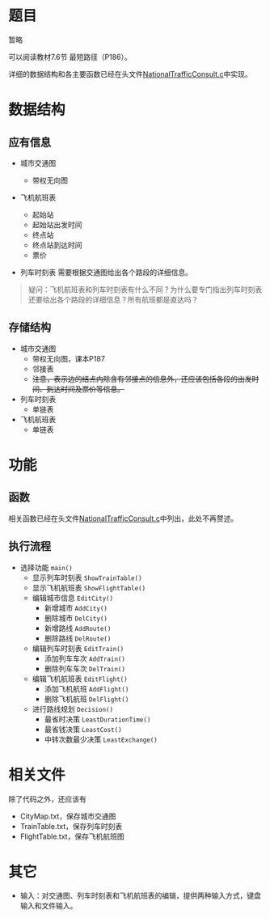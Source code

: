 # 题目

暂略

可以阅读教材7.6节 最短路径（P186）。

详细的数据结构和各主要函数已经在头文件[NationalTrafficConsult.c](NationalTrafficConsult.c)中实现。

# 数据结构

## 应有信息

- 城市交通图
  - 带权无向图
- 飞机航班表
  - 起始站
  - 起始站出发时间
  - 终点站
  - 终点站到达时间
  - 票价

- 列车时刻表
    需要根据交通图给出各个路段的详细信息。

> 疑问：飞机航班表和列车时刻表有什么不同？为什么要专门指出列车时刻表还要给出各个路段的详细信息？所有航班都是直达吗？

## 存储结构

- 城市交通图
  - 带权无向图，课本P187
  - 邻接表
  - <del>注意，表示边的结点内除含有邻接点的信息外，还应该包括各段的出发时间、到达时间及票价等信息。</del>
- 列车时刻表
  - 单链表
- 飞机航班表
  - 单链表

# 功能

## 函数

相关函数已经在头文件[NationalTrafficConsult.c](NationalTrafficConsult.c)中列出，此处不再赘述。

## 执行流程

- 选择功能 `main()`
  - 显示列车时刻表 `ShowTrainTable()`
  - 显示飞机航班表 `ShowFlightTable()`
  - 编辑城市信息   `EditCity()`
    - 新增城市 `AddCity()`
    - 删除城市 `DelCity()`
    - 新增路线 `AddRoute()`
    - 删除路线 `DelRoute()`
  - 编辑列车时刻表 `EditTrain()`
    - 添加列车车次 `AddTrain()`
    - 删除列车车次 `DelTrain()`
  - 编辑飞机航班表 `EditFlight()`
    - 添加飞机航班 `AddFlight()`
    - 删除飞机航班 `DelFlight()`
  - 进行路线规划   `Decision()`
    - 最省时决策      `LeastDurationTime()`
    - 最省钱决策      `LeastCost()`
    - 中转次数最少决策 `LeastExchange()`

# 相关文件

除了代码之外，还应该有

- CityMap.txt，保存城市交通图
- TrainTable.txt，保存列车时刻表
- FlightTable.txt，保存飞机航班图

# 其它

- 输入：对交通图、列车时刻表和飞机航班表的编辑，提供两种输入方式，键盘输入和文件输入。